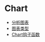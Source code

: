 # Chart

<!-- links begin -->

- [分析图表](分析图表.md)
- [图表类型](图表类型.md)
- [Chart钩子函数](Chart钩子函数.md)
<!-- links end -->
